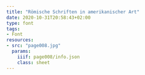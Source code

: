 ```yaml
---
title: "Römische Schriften in amerikanischer Art"
date: 2020-10-31T20:58:43+02:00
type: font
tags:
- Font
resources:
- src: "page008.jpg"
  params:
    iiif: page008/info.json
    class: sheet
---
```

